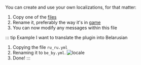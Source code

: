 You can create and use your own localizations, for that matter:
1. Copy one of the [files](/en/messages/)
2. Rename it, preferably the way it's in [game](https://minecraft.wiki/w/Language)
3. You can now modify any messages within this file

::: tip Example
I want to translate the plugin into Belarusian
1. Copying the file `ru_ru.yml`
2. Renaming it to `be_by.yml`.
   ![locale](/locale.png)
3. Done!
:::
